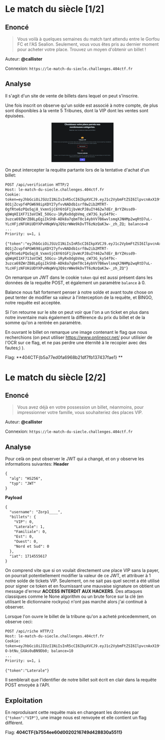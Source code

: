 # Le match du siècle [1/2]
## Enoncé
> Vous voilà à quelques semaines du match tant attendu entre le Gorfou FC et l'AS Sealion.
> Seulement, vous vous êtes pris au dernier moment pour acheter votre place. Trouvez un moyen d'obtenir un billet !

Auteur: **@callister**
 
Connexion: `https://le-match-du-siecle.challenges.404ctf.fr`

## Analyse

Il s'agit d'un site de vente de billets dans lequel on peut s'inscrire.

Une fois inscrit on observe qu'un solde est associé à notre compte, de plus sont disponibles à la vente 5 Tribunes, dont la VIP dont les ventes sont épuisées.

<p align="center">
    <img src="../../images/404CTFWeb2.png" alt="img1" style="width:40%;">
</p>

On peut intercepter la requête partante lors de la tentative d'achat d'un billet:
```http
POST /api/verification HTTP/2
Host: le-match-du-siecle.challenges.404ctf.fr
Cookie: token=eyJhbGciOiJSUzI1NiIsInR5cCI6IkpXVCJ9.eyJ1c2VybmFtZSI6IlpvcnAxX19fXyIsImJpbGxldHMiOnsiVklQIjowLCJMYXRlcmFsZSI6MCwiRmFtaWxpYWxlIjowLCJFc3QiOjAsIk91ZXN0IjowLCJOb3JkIGV0IFN1ZCI6MH0sImlhdCI6MTcxNDU1NTMyMn0.C5NoOlKy_nyvZ1ivzZdCOIuip8NDAN_qvqqKVY2MK79_IndlMFHQSGS2kVHjJg-8O1jZcvpf4PGW698ipXDY27yfvvNADdb1srf8w2ib2MTRT-OgfRte6zPQo5qj8_VxmnSjC6Y6tGF1jbvWcPJ8uIY462w7dEr_BrYZHssd9-qbWqHI1XF713aVIWI_5OGcu-1RyRxOdgbVmq_cW73G_kyS4f9c-3uzca69ZWrZB8LpEgiIkShB-ADk8a7qbmT0c14ybVV7B6wvlsmqXJNHMp2wqRtD7uL-YLcHFjzNFUHiUDYXPvHNqWVqJQ9zrWWe9kDvTT6zNzQaK3w-_zh_ZQ; balance=0
...
Priority: u=1, i

{"token":"eyJhbGciOiJSUzI1NiIsInR5cCI6IkpXVCJ9.eyJ1c2VybmFtZSI6IlpvcnAxX19fXyIsImJpbGxldHMiOnsiVklQIjowLCJMYXRlcmFsZSI6MCwiRmFtaWxpYWxlIjowLCJFc3QiOjAsIk91ZXN0IjowLCJOb3JkIGV0IFN1ZCI6MH0sImlhdCI6MTcxNDU1NTMyMn0.C5NoOlKy_nyvZ1ivzZdCOIuip8NDAN_qvqqKVY2MK79_IndlMFHQSGS2kVHjJg-8O1jZcvpf4PGW698ipXDY27yfvvNADdb1srf8w2ib2MTRT-OgfRte6zPQo5qj8_VxmnSjC6Y6tGF1jbvWcPJ8uIY462w7dEr_BrYZHssd9-qbWqHI1XF713aVIWI_5OGcu-1RyRxOdgbVmq_cW73G_kyS4f9c-3uzca69ZWrZB8LpEgiIkShB-ADk8a7qbmT0c14ybVV7B6wvlsmqXJNHMp2wqRtD7uL-YLcHFjzNFUHiUDYXPvHNqWVqJQ9zrWWe9kDvTT6zNzQaK3w-_zh_ZQ"}
```
On remarque un JWT dans le cookie `token` qui est aussi présent dans les données de la requête POST, et également un paramètre `balance` à 0.

Balance nous fait fortement penser à notre solde et avant toute chose on peut tenter de modifier sa valeur à l'interception de la requête, et BINGO, notre requête est acceptée.

Si l'on retourne sur le site on peut voir que l'on a un ticket en plus dans notre inventaire mais également la différence du prix du billet et de la somme qu'on a rentrée en paramètre.

En ouvrant le billet on remarque une image contenant le flag que nous recherchions (on peut utiliser https://www.onlineocr.net/ pour utilisier de l'OCR sur ce flag, et ne pas perdre une éternité à le recopier avec des fautes;) ).

Flag: **404CTF{b5a77ed0fa6968b21df7fb137437fae1} **

# Le match du siècle [2/2]
## Enoncé
> Vous avez déjà en votre possession un billet, néanmoins, pour impressionner votre famille, vous souhaiteriez des places VIP.

Auteur: **@callister**
 
Connexion: `https://le-match-du-siecle.challenges.404ctf.fr`

## Analyse

Pour celà on peut observer le JWT qui a changé, et on y observe les informations suivantes:
**Header**
```
{
  "alg": "HS256",
  "typ": "JWT"
}
```
**Payload**
```
{
  "username": "Zorp1____",
  "billets": {
    "VIP": 0,
    "Laterale": 1,
    "Familiale": 0,
    "Est": 0,
    "Ouest": 0,
    "Nord et Sud": 0
  },
  "iat": 1714555617
}
```
On comprend vite que si on voulait directement une place VIP sans la payer, on pourrait potentiellement modifier la valeur de ce JWT, et attribuer à 1 notre solde de tickets VIP. 
Seulement, on ne sait pas quel secret a été utilisé pour signer ce token et en fournissant une mauvaise signature on obtient un message d'erreur **ACCESS INTERDIT AUX HACKERS**. 
Des attaques classiques comme le None algorithm ou un brute force sur la clé (en utilisant le dictionnaire rockyou) n'ont pas marché alors j'ai continué à observer.

Lorsque l'on ouvre le billet de la tribune qu'on a acheté précedemment, on observe ceci:
```http
POST /api/riche HTTP/2
Host: le-match-du-siecle.challenges.404ctf.fr
Cookie: token=eyJhbGciOiJIUzI1NiIsInR5cCI6IkpXVCJ9.eyJ1c2VybmFtZSI6IlpvcnAxX19fXyIsImJpbGxldHMiOnsiVklQIjowLCJMYXRlcmFsZSI6MSwiRmFtaWxpYWxlIjowLCJFc3QiOjAsIk91ZXN0IjowLCJOb3JkIGV0IFN1ZCI6MH0sImlhdCI6MTcxNDU1NTYxN30.DVHnxb3mPW4rYu48tSBpGdF-O-btNu_GXAs0uBN9Db0; balance=10
...
Priority: u=1, i

{"token":"Laterale"}
```
Il semblerait que l'identifier de notre billet soit écrit en clair dans la requête POST envoyée à l'API.

## Exploitation

En reproduisant cette requête mais en changeant les données par `{"token":"VIP"}`, une image nous est renvoyée et elle contient un flag différent.

Flag: **404CTF{b7554ee60d0020216749d428830a5511}**